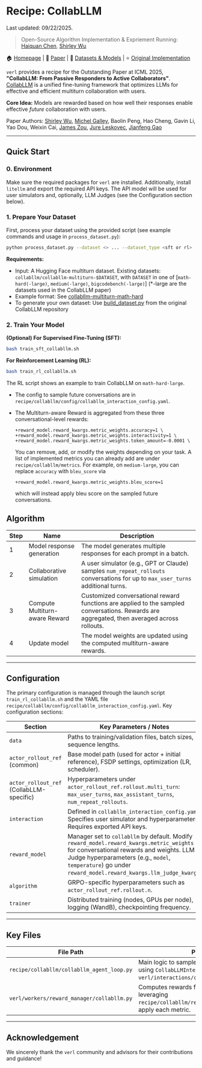 # Recipe: CollabLLM 

Last updated: 09/22/2025.

> Open-Source Algorithm Implementation & Expriement Running: [Haiquan Chen](https://github.com/chenhaiq), [Shirley Wu](https://github.com/Wuyxin)

🏠 [Homepage](https://aka.ms/CollabLLM) | 📝 [Paper](https://arxiv.org/pdf/2502.00640) | 🤗 [Datasets & Models](https://huggingface.co/collabllm) | ⭐️ [Original Implementation](https://github.com/Wuyxin/collabllm)

`verl` provides a recipe for the Outstanding Paper at ICML 2025, **"CollabLLM: From Passive Responders to Active Collaborators"**. [CollabLLM](https://aka.ms/CollabLLM) is a unified fine-tuning framework that optimizes LLMs for effective and efficient multiturn collaboration with users.

**Core Idea:** Models are rewarded based on how well their responses enable effective *future* collaboration with users.

Paper Authors: [Shirley Wu](https://cs.stanford.edu/~shirwu/), [Michel Galley](https://www.microsoft.com/en-us/research/people/mgalley/), Baolin Peng, Hao Cheng, Gavin Li, Yao Dou, Weixin Cai, [James Zou](https://www.james-zou.com/), [Jure Leskovec](https://cs.stanford.edu/people/jure/), [Jianfeng Gao](https://www.microsoft.com/en-us/research/people/jfgao/)


---
## Quick Start

### 0. Environment
Make sure the required packages for `verl` are installed. Additionally, install `litellm` and export the required API keys. The API model will be used for user simulators and, optionally, LLM Judges (see the Configuration section below).

### 1. Prepare Your Dataset

First, process your dataset using the provided script (see example commands and usage in `process_dataset.py`):

```bash
python process_dataset.py --dataset <> ... --dataset_type <sft or rl>
```


**Requirements:**
- Input: A Hugging Face multiturn dataset. Existing datasets: `collabllm/collabllm-multiturn-$DATASET`, with `DATASET` in one of [`math-hard(-large)`, `medium(-large)`, `bigcodebench(-large)`] (*-large are the datasets used in the CollabLLM paper)
- Example format: See [collabllm-multiturn-math-hard](https://huggingface.co/datasets/collabllm/collabllm-multiturn-math-hard)
- To generate your own dataset: Use [build_dataset.py](https://github.com/Wuyxin/collabllm/blob/main/scripts/engine/build_dataset.py) from the original CollabLLM repository


### 2. Train Your Model

**(Optional) For Supervised Fine-Tuning (SFT):**
```bash
bash train_sft_collabllm.sh
```

**For Reinforcement Learning (RL):**

```bash
bash train_rl_collabllm.sh
```

The RL script shows an example to train CollabLLM on `math-hard-large`. 

- The config to sample future conversations are in `recipe/collabllm/config/collabllm_interaction_config.yaml`. 
- The Multiturn-aware Reward is aggregated from these three conversational-level rewards:

    ```
    +reward_model.reward_kwargs.metric_weights.accuracy=1 \
    +reward_model.reward_kwargs.metric_weights.interactivity=1 \
    +reward_model.reward_kwargs.metric_weights.token_amount=-0.0001 \
    ```

    You can remove, add, or modify the weights depending on your task. A list of implemented metrics you can already add are under `recipe/collabllm/metrics`. For example, on `medium-large`, you can replace `accuracy` with `bleu_score` via
    ```
    +reward_model.reward_kwargs.metric_weights.bleu_score=1 
    ```
    which will instead apply bleu score on the sampled future conversations. 

## Algorithm

| Step | Name                          | Description                                                                 |
|------|-------------------------------|-----------------------------------------------------------------------------|
| 1    | Model response generation     | The model generates multiple responses for each prompt in a batch.          |
| 2    | Collaborative simulation      | A user simulator (e.g., GPT or Claude) samples `num_repeat_rollouts` conversations for up to `max_user_turns` additional turns. |
| 3    | Compute Multiturn-aware Reward | Customized conversational reward functions are applied to the sampled conversations. Rewards are aggregated, then averaged across rollouts. |
| 4    | Update model                  | The model weights are updated using the computed multiturn-aware rewards.  |

---

## Configuration

The primary configuration is managed through the launch script `train_rl_collabllm.sh` and the YAML file `recipe/collabllm/config/collabllm_interaction_config.yaml`. Key configuration sections:

| Section              | Key Parameters / Notes                                                                 |
|----------------------|-----------------------------------------------------------------------------------------|
| `data`               | Paths to training/validation files, batch sizes, sequence lengths.                      |
| `actor_rollout_ref` (common) | Base model path (used for actor + initial reference), FSDP settings, optimization (LR, scheduler). |
| `actor_rollout_ref` (CollabLLM-specific) | Hyperparameters under `actor_rollout_ref.rollout.multi_turn`: `max_user_turns`, `max_assistant_turns`, `num_repeat_rollouts`. |
| `interaction`        | Defined in `collabllm_interaction_config.yaml`. Specifies user simulator and hyperparameters. Requires exported API keys. |
| `reward_model`       | Manager set to `collabllm` by default. Modify `reward_model.reward_kwargs.metric_weights` for conversational rewards and weights. LLM Judge hyperparameters (e.g., `model`, `temperature`) go under `reward_model.reward_kwargs.llm_judge_kwargs`. |
| `algorithm`          | GRPO-specific hyperparameters such as `actor_rollout_ref.rollout.n`.                    |
| `trainer`            | Distributed training (nodes, GPUs per node), logging (WandB), checkpointing frequency.  |

---

## Key Files

| File Path | Purpose |
|-----------|---------|
| `recipe/collabllm/collabllm_agent_loop.py` | Main logic to sample future conversations, using `CollabLLMInteraction` from `verl/interactions/collabllm_interaction.py`. |
| `verl/workers/reward_manager/collabllm.py` | Computes rewards for future conversations, leveraging `recipe/collabllm/reward_function.py` to apply each metric. |

---

## Acknowledgement

We sincerely thank the `verl` community and advisors for their contributions and guidance!

